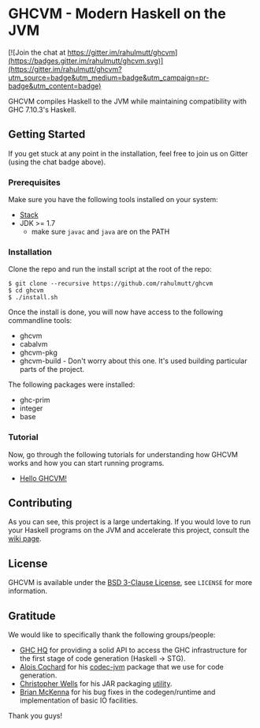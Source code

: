 # GHCVM - Modern Haskell on the JVM

[![Join the chat at https://gitter.im/rahulmutt/ghcvm](https://badges.gitter.im/rahulmutt/ghcvm.svg)](https://gitter.im/rahulmutt/ghcvm?utm_source=badge&utm_medium=badge&utm_campaign=pr-badge&utm_content=badge)

GHCVM compiles Haskell to the JVM while maintaining compatibility with GHC 7.10.3's Haskell.

## Getting Started

If you get stuck at any point in the installation, feel free to join us on Gitter (using the chat badge above).

### Prerequisites
Make sure you have the following tools installed on your system:
- [Stack](https://docs.haskellstack.org/en/stable/README/)
- JDK >= 1.7
  - make sure `javac` and `java` are on the PATH

### Installation
Clone the repo and run the install script at the root of the repo:
```
$ git clone --recursive https://github.com/rahulmutt/ghcvm
$ cd ghcvm
$ ./install.sh
```
Once the install is done, you will now have access to the following commandline tools:
- ghcvm
- cabalvm
- ghcvm-pkg
- ghcvm-build - Don't worry about this one. It's used building particular parts of the project.

The following packages were installed:
- ghc-prim
- integer
- base

### Tutorial

Now, go through the following tutorials for understanding how GHCVM works and how you can start running programs.

- [Hello GHCVM!]()

## Contributing

As you can see, this project is a large undertaking. If you would love to run your Haskell programs on the JVM and accelerate this project, consult the [wiki page]().

## License
GHCVM is available under the [BSD 3-Clause License](https://opensource.org/licenses/BSD-3-Clause), see `LICENSE` for more information.

## Gratitude

We would like to specifically thank the following groups/people:
- [GHC HQ](https://ghc.haskell.org/trac/ghc/wiki/TeamGHC) for providing a solid API to access the GHC infrastructure for the first stage of code generation (Haskell -> STG).
- [Alois Cochard](https://github.com/aloiscochard) for his [codec-jvm](https://github.com/aloiscochard/codec-jvm) package that we use for code generation.
- [Christopher Wells](https://github.com/ExcaliburZero) for his JAR packaging [utility](https://github.com/ExcaliburZero/zip-jar-haskell).
- [Brian McKenna](https://github.com/puffnfresh) for his bug fixes in the codegen/runtime and implementation of basic IO facilities.

Thank you guys!

